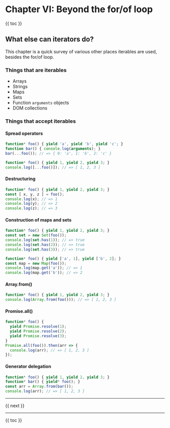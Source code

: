 # Chapter VI: Beyond the for/of loop

{{ toc }}

## What else can iterators do?

This chapter is a quick survey of various other places iterables are used, besides the for/of loop.

### Things that are iterables

 * Arrays
 * Strings
 * Maps
 * Sets
 * Function `arguments` objects
 * DOM collections

### Things that accept iterables

#### Spread operators

```js
function* foo() { yield 'a', yield 'b', yield 'c'; }
function bar() { console.log(arguments); }
bar(...foo()); // => { 0: 'a', 1: 'b', 2: 'c' }
```

```js
function* foo() { yield 1, yield 2, yield 3; }
console.log([...foo()]); // => [ 1, 2, 3 ]
```

#### Destructuring

```js
function* foo() { yield 1, yield 2, yield 3; }
const [ x, y, z ] = foo();
console.log(x); // => 1
console.log(y); // => 2
console.log(z); // => 3
```

#### Construction of maps and sets

```js
function* foo() { yield 1, yield 2, yield 3; }
const set = new Set(foo());
console.log(set.has(1)); // => true
console.log(set.has(2)); // => true
console.log(set.has(3)); // => true
```

```js
function* foo() { yield ['a', 1], yield ['b', 2]; }
const map = new Map(foo());
console.log(map.get('a')); // => 1
console.log(map.get('b')); // => 2
```

#### Array.from()

```js
function* foo() { yield 1, yield 2, yield 3; }
console.log(Array.from(foo())); // => [ 1, 2, 3 ]
```

#### Promise.all()

```js
function* foo() {
  yield Promise.resolve(1);
  yield Promise.resolve(2);
  yield Promise.resolve(3);
}
Promise.all(foo()).then(arr => {
  console.log(arr); // => [ 1, 2, 3 ]
});
```

#### Generator delegation

```js
function* foo() { yield 1, yield 2, yield 3; }
function* bar() { yield* foo(); }
const arr = Array.from(bar());
console.log(arr); // => [ 1, 2, 3 ]
```

----------------

{{ next }}

----------------

{{ toc }}
